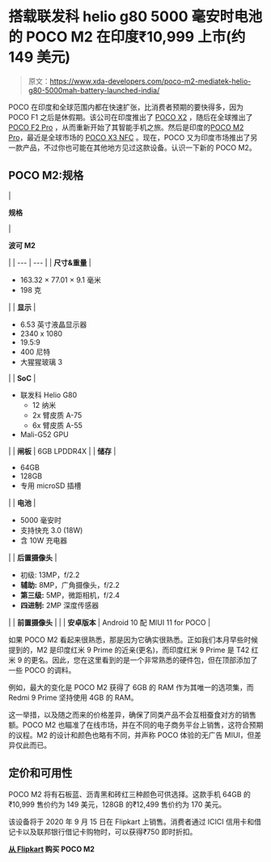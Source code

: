# 搭载联发科 helio g80 5000 毫安时电池的 POCO M2 在印度₹10,999 上市(约 149 美元)

> 原文：<https://www.xda-developers.com/poco-m2-mediatek-helio-g80-5000mah-battery-launched-india/>

POCO 在印度和全球范围内都在快速扩张，比消费者预期的要快得多，因为 POCO F1 之后是休假期。该公司在印度推出了 [POCO X2](https://www.xda-developers.com/poco-x2-india-launch/) ，随后在全球推出了 [POCO F2 Pro](https://www.xda-developers.com/poco-f2-pro-notchless-pop-up-camera-design-qualcomm-snapdragon-865-launch/) ，从而重新开始了其智能手机之旅。然后是印度的[POCO M2 Pro](https://www.xda-developers.com/poco-m2-pro-launched-india-snapdragon-720g-5000mah-battery-33w-fast-charger/)，最近是全球市场的 [POCO X3 NFC](https://www.xda-developers.com/xiaomi-unveils-poco-x3-nfc-120hz-display-qualcomm-snapdragon-732g-64mp-quad-camera/) 。现在，POCO 又为印度市场推出了另一款产品，不过你也可能在其他地方见过这款设备。认识一下新的 POCO M2。

## POCO M2:规格

| 

**规格**

 | 

**波可 M2**

 |
| --- | --- |
| **尺寸&重量** | 

*   163.32 × 77.01 × 9.1 毫米
*   198 克

 |
| **显示** | 

*   6.53 英寸液晶显示器
*   2340 x 1080
*   19.5:9
*   400 尼特
*   大猩猩玻璃 3

 |
| **SoC** | 

*   联发科 Helio G80
    *   12 纳米
    *   2x 臂皮质 A-75
    *   6x 臂皮质 A-55
*   Mali-G52 GPU

 |
| **闸板** | 6GB LPDDR4X |
| **储存** | 

*   64GB
*   128GB
*   专用 microSD 插槽

 |
| **电池** | 

*   5000 毫安时
*   支持快充 3.0 (18W)
*   含 10W 充电器

 |
| **后置摄像头** | 

*   初级: 13MP，f/2.2
*   **辅助:** 8MP，广角摄像头，f/2.2
*   **第三级:** 5MP，微距相机，f/2.4
*   **四进制:** 2MP 深度传感器

 |
| **前置摄像头** |  |
| **安卓版本** | Android 10 配 MIUI 11 for POCO |

如果 POCO M2 看起来很熟悉，那是因为它确实很熟悉。正如我们本月早些时候提到的，M2 是印度红米 9 Prime 的近亲(更名)，而印度红米 9 Prime 是 T42 红米 9 的更名。因此，您在这里看到的是一个非常熟悉的硬件包，但在顶部添加了一些 POCO 的调料。

例如，最大的变化是 POCO M2 获得了 6GB 的 RAM 作为其唯一的选项集，而 Redmi 9 Prime 坚持使用 4GB 的 RAM。

这一举措，以及随之而来的价格差异，确保了同类产品不会互相蚕食对方的销售额。POCO M2 也瞄准了在线市场，并在不同的电子商务平台上销售，这符合预期的议程。M2 的设计和颜色也略有不同，并声称 POCO 体验的无广告 MIUI，但差异仅此而已。

## 定价和可用性

POCO M2 将有石板蓝、沥青黑和砖红三种颜色可供选择。这款手机 64GB 的₹10,999 售价约为 149 美元，128GB 的₹12,499 售价约为 170 美元。

该设备将于 2020 年 9 月 15 日在 Flipkart 上销售。消费者通过 ICICI 信用卡和借记卡以及联邦银行借记卡购物时，可以获得₹750 即时折扣。

**[从 Flipkart](https://www.flipkart.com/poco-m2-pitch-black-64-gb/p/itm83f2e2d3b71ca) 购买 POCO M2**
